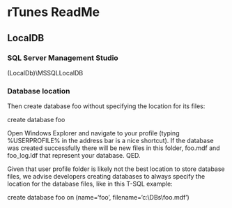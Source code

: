 ﻿# rTunes ReadMe

## LocalDB

### SQL Server Management Studio

(LocalDb)\MSSQLLocalDB

### Database location
 
Then create database foo without specifying the location for its files:

create database foo

Open Windows Explorer and navigate to your profile (typing %USERPROFILE% in the address bar is a nice shortcut). If the database was created successfully there will be new files in this folder, foo.mdf and foo_log.ldf that represent your database. QED.

Given that user profile folder is likely not the best location to store database files, we advise developers creating databases to always specify the location for the database files, like in this T-SQL example:

create database foo on (name=‘foo’, filename=‘c:\DBs\foo.mdf’)
